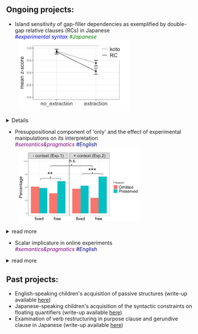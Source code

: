 ## Ongoing projects:

*	Island sensitivity of gap-filler dependencies as exemplified by double-gap relative clauses (RCs) in Japanese \
<span style="color:blue">*\#experimental syntax*</span>&nbsp;<span style="color:green">*\#Japanese*</span> \
&nbsp;&nbsp;<img src="double_gap_exp1.png" alt="double_gap_exp1" width="300"/>
<details>
  
  * I ran a couple of factorial-design acceptability experiments in order to examine whether the dependency where a gap precedes its filler would exhibit the same degree of island effects as filler-gap dependencies, focusing on the case in Japanese where relativization seems to have taken place out of another RC.
  * Presentation slides for a talk on this project can be accessed [here](CAMP_Takahashi.pdf)
</details>

*	Presuppositional component of 'only' and the effect of experimental manipulations on its interpretation \
<span style="color:purple">*\#semantics\&pragmatics*</span>&nbsp;<span style="color:navy">*\#English*</span> \
&nbsp;&nbsp;<img src="only_presupposition.png" alt="only_presupposition" width="330"/>
<details>
  <summary>read more</summary>
  
  * I conducted a series of experiments to find out what is presupposed by the focus marker 'only'; is it the prejacent of the sentence (e.g., "John ate only bananas" presupposes that "John ate (at least) bananas"), or something else? My focus is on whether a certain experimental paradigm, namely the one that proffers alternative propositions in the form of response options, can change the presuppositional component of 'only'.
  * Presentation slides for a talk on this project can be accessed [here](AMLaP_Takahashi.pdf)
</details>

* Scalar implicature in online experiments \
<span style="color:purple">*\#semantics\&pragmatics*</span>&nbsp;<span style="color:navy">*\#English*</span>
<details>
  <summary>read more</summary>
  
  * I am also conducting some experiments to discover the effects of modality, as well as the presence of an in-person experimenter, on the way participants engage in pragmatic reasoning, with a focus on the well-known "some-but-not-all" implicature.
</details>

## Past projects:
*	English-speaking children's acquisition of passive structures (write-up available [here](http://www.lingref.com/bucld/42/BUCLD42-16.pdf))
*	Japanese-speaking children's acquisition of the syntactic constraints on floating quantifiers (write-up available [here](https://scholarspace.manoa.hawaii.edu/bitstream/10125/58832/RN55-LLL2017.pdf))
*	Examination of verb restructuring in purpose clause and gerundive clause in Japanese (write-up available [here](http://www.waseda.jp/assoc-JATLaC/Journals/Resources/01.Takahashi.pdf))
